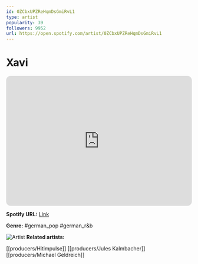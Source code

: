 ```yaml
---
id: 0ZCbxUPZReHqmDsGmiRvL1
type: artist
popularity: 39
followers: 9952
url: https://open.spotify.com/artist/0ZCbxUPZReHqmDsGmiRvL1
---
```

# Xavi

<iframe style="border-radius:12px" src="https://open.spotify.com/embed/artist/0ZCbxUPZReHqmDsGmiRvL1" width="100%" height="352" frameBorder="0" allowfullscreen="" allow="autoplay; clipboard-write; encrypted-media; fullscreen; picture-in-picture" loading="lazy"></iframe>

**Spotify URL:** [Link](https://open.spotify.com/artist/0ZCbxUPZReHqmDsGmiRvL1)

**Genre:**  #german_pop #german_r&b

![Artist](https://i.scdn.co/image/ab6761610000e5eb302b577483ea4170a5556234)
**Related artists:**

[[producers/Hitimpulse]]
[[producers/Jules Kalmbacher]]
[[producers/Michael Geldreich]]
